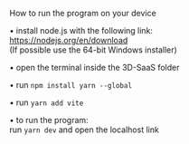 How to run the program on your device

• install node.js with the following link: <br>
  https://nodejs.org/en/download <br>
  (If possible use the 64-bit Windows installer)

• open the terminal inside the 3D-SaaS folder
  
• run `npm install yarn --global`

• run `yarn add vite`

• to run the program: <br>
  run `yarn dev` and open the localhost link
